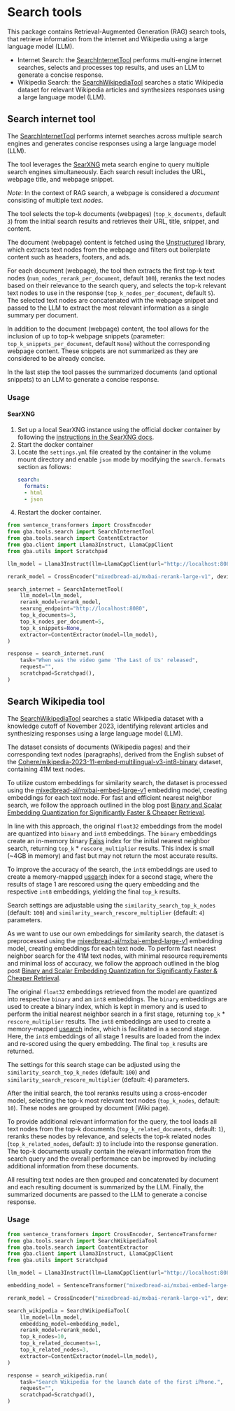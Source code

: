 # Search tools

This package contains Retrieval-Augmented Generation (RAG) search tools, that retrieve information from the internet and Wikipedia using a large language model (LLM).

* Internet Search: the [SearchInternetTool](search_internet.py) performs multi-engine internet searches, selects and processes top results, and uses an LLM to generate a concise response.
* Wikipedia Search: the [SearchWikipediaTool](search_wikipedia.py) searches a static Wikipedia dataset for relevant Wikipedia articles and synthesizes responses using a large language model (LLM).

## Search internet tool

The [SearchInternetTool](search_internet.py) performs internet searches across multiple search engines and generates concise responses using a large language model (LLM).

The tool leverages the [SearXNG](https://github.com/searxng/searxng) meta search engine to query multiple search engines simultaneously.
Each search result includes the URL, webpage title, and webpage snippet.

_Note_: In the context of RAG search, a webpage is considered a _document_ consisting of multiple text _nodes_.

The tool selects the top-k documents (webpages) (`top_k_documents`, default `3`) from the initial search results and retrieves their URL, title, snippet, and content.

The document (webpage) content is fetched using the [Unstructured](https://unstructured-io.github.io/unstructured/core/partition.html) library,
which extracts text nodes from the webpage and filters out boilerplate content such as headers, footers, and ads.

For each document (webpage), the tool then extracts the first top-k text nodes (`num_nodes_rerank_per_document`, default `100`),
reranks the text nodes based on their relevance to the search query, and selects the top-k relevant text nodes to use in the response (`top_k_nodes_per_document`, default `5`).
The selected text nodes are concatenated with the webpage snippet and passed to the LLM to extract the most relevant information as a single summary per document.

In addition to the document (webpage) content, the tool allows for the inclusion of up to top-k webpage snippets (parameter: `top_k_snippets_per_document`, default `None`) without the corresponding webpage content.
These snippets are not summarized as they are considered to be already concise.

In the last step the tool passes the summarized documents (and optional snippets) to an LLM to generate a concise response.

### Usage

#### SearXNG

1. Set up a local SearXNG instance using the official docker container by following the [instructions in the SearXNG docs](https://docs.searxng.org/admin/installation-docker.html#searxng-searxng).
2. Start the docker container
3. Locate the `settings.yml` file created by the container in the volume mount directory and enable `json` mode by modifying the `search.formats` section as follows:
   ```yaml
   search:
     formats:
     - html
     - json
   ```
4. Restart the docker container.

```python
from sentence_transformers import CrossEncoder
from gba.tools.search import SearchInternetTool
from gba.tools.search import ContentExtractor
from gba.client import Llama3Instruct, LlamaCppClient
from gba.utils import Scratchpad

llm_model = Llama3Instruct(llm=LlamaCppClient(url="http://localhost:8084/completion", temperature=-1))

rerank_model = CrossEncoder("mixedbread-ai/mxbai-rerank-large-v1", device="cuda")

search_internet = SearchInternetTool(
    llm_model=llm_model,
    rerank_model=rerank_model,
    searxng_endpoint="http://localhost:8080",
    top_k_documents=3,
    top_k_nodes_per_document=5,
    top_k_snippets=None,
    extractor=ContentExtractor(model=llm_model),
)

response = search_internet.run(
    task="When was the video game 'The Last of Us' released",
    request="",
    scratchpad=Scratchpad(),
)
```

## Search Wikipedia tool

The [SearchWikipediaTool](search_wikipedia.py) searches a static Wikipedia dataset with a knowledge cutoff of November 2023, identifying relevant articles and synthesizing responses using a large language model (LLM).

The dataset consists of documents (Wikipedia pages) and their corresponding text nodes (paragraphs), derived from the English subset of the [Cohere/wikipedia-2023-11-embed-multilingual-v3-int8-binary](https://huggingface.co/datasets/Cohere/wikipedia-2023-11-embed-multilingual-v3-int8-binary) dataset, containing 41M text nodes.

To utilize custom embeddings for similarity search, the dataset is processed using the [mixedbread-ai/mxbai-embed-large-v1](https://huggingface.co/mixedbread-ai/mxbai-embed-large-v1) embedding
model, creating embeddings for each text node. For fast and efficient nearest neighbor search, we follow the approach outlined in the blog post
[Binary and Scalar Embedding Quantization for Significantly Faster & Cheaper Retrieval](https://huggingface.co/blog/embedding-quantization).

In line with this approach, the original `float32` embeddings from the model are quantized into `binary` and `int8` embeddings.
The `binary` embeddings create an in-memory binary [Faiss](https://github.com/facebookresearch/faiss) index for the initial nearest neighbor search, returning `top_k` * `rescore_multiplier` results.
This index is small (~4GB in memory) and fast but may not return the most accurate results.

To improve the accuracy of the search, the `int8` embeddings are used to create a memory-mapped [usearch](https://github.com/unum-cloud/usearch) index for a second stage,
where the results of stage 1 are rescored using the query embedding and the respective `int8` embeddings, yielding the final `top_k` results.

Search settings are adjustable using the `similarity_search_top_k_nodes` (default: `100`) and `similarity_search_rescore_multiplier` (default: `4`) parameters.

As we want to use our own embeddings for similarity search, the dataset is preprocessed using the [mixedbread-ai/mxbai-embed-large-v1](https://huggingface.co/mixedbread-ai/mxbai-embed-large-v1) embedding model, creating embeddings for each text node.
To perform fast nearest neighbor search for the 41M text nodes, with minimal resource requirements and minimal loss of accuracy, we follow the approach outlined in
the blog post [Binary and Scalar Embedding Quantization for Significantly Faster & Cheaper Retrieval](https://huggingface.co/blog/embedding-quantization).

The original `float32` embeddings retrieved from the model are quantized into respective `binary` and an `int8` embeddings.
The `binary` embeddings are used to create a binary index, which is kept in memory and is used to perform the initial nearest neighbor search in a first stage, returning `top_k` * `rescore_multiplier` results.
The `int8` embeddings are used to create a memory-mapped [usearch](https://github.com/unum-cloud/usearch) index, which is facilitated in a second stage. Here, the `int8` embeddings of all
stage 1 results are loaded from the index and re-scored using the query embedding. The final `top_k` results are returned.

The settings for this search stage can be adjusted using the `similarity_search_top_k_nodes` (default: `100`) and `similarity_search_rescore_multiplier` (default: `4`) parameters.

After the initial search, the tool reranks results using a cross-encoder model, selecting the top-k most relevant text nodes (`top_k_nodes`, default: `10`).
These nodes are grouped by document (Wiki page).

To provide additional relevant information for the query, the tool loads all text nodes from the top-k documents (`top_k_related_documents`, default: `1`),
reranks these nodes by relevance, and selects the top-k related nodes (`top_k_related_nodes`, default: `3`) to include into the response generation.
The top-k documents usually contain the relevant information from the search query and the overall performance can be improved by including additional information from these documents.

All resulting text nodes are then grouped and concatenated by document and each resulting document is summarized by the LLM.
Finally, the summarized documents are passed to the LLM to generate a concise response.

### Usage

```python
from sentence_transformers import CrossEncoder, SentenceTransformer
from gba.tools.search import SearchWikipediaTool
from gba.tools.search import ContentExtractor
from gba.client import Llama3Instruct, LlamaCppClient
from gba.utils import Scratchpad

llm_model = Llama3Instruct(llm=LlamaCppClient(url="http://localhost:8084/completion", temperature=-1))

embedding_model = SentenceTransformer("mixedbread-ai/mxbai-embed-large-v1", device="cuda")

rerank_model = CrossEncoder("mixedbread-ai/mxbai-rerank-large-v1", device="cuda")

search_wikipedia = SearchWikipediaTool(
    llm_model=llm_model,
    embedding_model=embedding_model,
    rerank_model=rerank_model,
    top_k_nodes=10,
    top_k_related_documents=1,
    top_k_related_nodes=3,
    extractor=ContentExtractor(model=llm_model),
)

response = search_wikipedia.run(
    task="Search Wikipedia for the launch date of the first iPhone.",
    request="",
    scratchpad=Scratchpad(),
)
```
